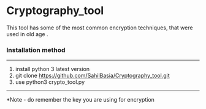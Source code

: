 # Cryptography_tool

This tool has some of the most common encryption techniques, that were used in old age .

### Installation method
---------------------------------------------------------------------------------------------------------------------------------------------------------
1) install python 3 latest version
2) git clone https://github.com/SahilBasia/Cryptography_tool.git
3) use python3 crypto_tool.py


---------------------------------------------------------------------------------------------------------------------------------------------------------
*Note - do remember the key you are using for encryption
